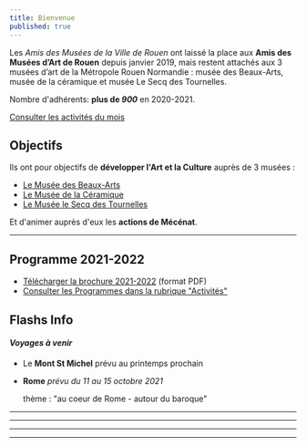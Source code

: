 ```yaml
---
title: Bienvenue
published: true
---
```

Les _Amis des Musées de la Ville de Rouen_ ont laissé la place aux **Amis des Musées d’Art de Rouen** depuis janvier 2019, mais restent attachés aux 3 musées d’art de la Métropole Rouen Normandie : musée des Beaux-Arts, musée de la céramique et musée Le Secq des Tournelles.

Nombre d'adhérents: **plus de _900_** en 2020-2021.

[Consulter les activités du mois](/pages/activites-du-mois.html)



## Objectifs

Ils ont pour objectifs de **développer l'Art et la Culture** auprès de 3 musées :

* [Le Musée des Beaux-Arts](http://mbarouen.fr/fr)
* [Le Musée de la Céramique](http://museedelaceramique.fr/fr)
* [Le Musée le Secq des Tournelles](http://museelesecqdestournelles.fr/fr)

Et d'animer auprès d'eux les **actions de Mécénat**.

***

## Programme 2021-2022

* [Télécharger la brochure 2021-2022](//fichiers/brochure-amar-2021-2022.pdf) (format PDF)
* [Consulter les Programmes dans la rubrique "Activités"](/pages/activites.html)

## **Flashs Info**


#### _Voyages à venir_

* Le **Mont St Michel** prévu au printemps prochain
* **Rome**   _prévu du 11 au 15 octobre 2021_ 

  thème : "au coeur de Rome - autour du baroque"

***

***

***

***
